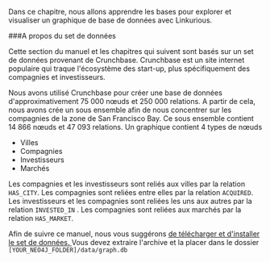 Dans ce chapitre, nous allons apprendre les bases pour explorer et visualiser un graphique de base de données avec Linkurious.

###A propos du set de données

Cette section du manuel et les chapitres qui suivent sont basés sur un set de données provenant de Crunchbase. Crunchbase est un site internet populaire qui traque l'écosystème des start-up, plus spécifiquement des compagnies et investisseurs.

Nous avons utilisé Crunchbase pour créer une base de données  d'approximativement 75 000 nœuds et 250 000 relations. A partir de cela, nous avons crée un sous ensemble afin de nous concentrer sur les compagnies de la zone de San Francisco Bay. Ce sous ensemble contient 14 866 nœuds et 47 093 relations. Un graphique contient 4 types de nœuds

- Villes
- Compagnies
- Investisseurs
- Marchés
 
Les compagnies et les investisseurs sont reliés aux villes par la relation ```HAS_CITY```. Les compagnies sont reliées entre elles par la relation ```ACQUIRED```. Les investisseurs et les compagnies sont reliées les uns aux autres par la relation ```INVESTED_IN``` . Les compagnies sont reliées aux marchés par la relation ```HAS_MARKET```.

Afin de suivre ce manuel, nous vous suggérons [de télécharger et d'installer le set de données. ](http://linkurio.us/public/crunchbase-sfbay.db.zip) Vous devez extraire l'archive et la placer dans le dossier ```[YOUR_NEO4J_FOLDER]/data/graph.db```
